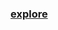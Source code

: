 ### [explore](https://github.com/Xelerezex/python-anaconda-space/blob/master/08-csv-parsing/CSV-Parsing.ipynb)
